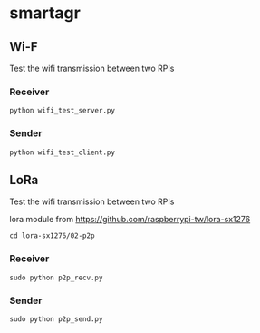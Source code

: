 # smartagr

## Wi-F
Test the  wifi transmission between two RPIs

### Receiver

    python wifi_test_server.py
  
### Sender

    python wifi_test_client.py

## LoRa
Test the  wifi transmission between two RPIs

lora module from https://github.com/raspberrypi-tw/lora-sx1276

    cd lora-sx1276/02-p2p

### Receiver

    sudo python p2p_recv.py
  
### Sender

    sudo python p2p_send.py
